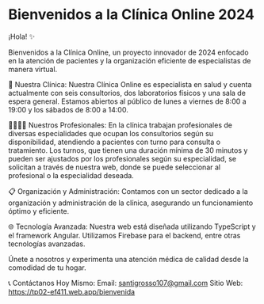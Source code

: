 <h1>Bienvenidos a la Clínica Online 2024</h1>
¡Hola! ✨

Bienvenidos a la Clínica Online, un proyecto innovador de 2024 enfocado en la atención de pacientes y la organización eficiente de especialistas de manera virtual.

🏥 Nuestra Clínica:
Nuestra Clínica Online es especialista en salud y cuenta actualmente con seis consultorios, dos laboratorios físicos y una sala de espera general. Estamos abiertos al público de lunes a viernes de 8:00 a 19:00 y los sábados de 8:00 a 14:00.

👩‍⚕️👨‍⚕️ Nuestros Profesionales:
En la clínica trabajan profesionales de diversas especialidades que ocupan los consultorios según su disponibilidad, atendiendo a pacientes con turno para consulta o tratamiento. Los turnos, que tienen una duración mínima de 30 minutos y pueden ser ajustados por los profesionales según su especialidad, se solicitan a través de nuestra web, donde se puede seleccionar al profesional o la especialidad deseada.

📋 Organización y Administración:
Contamos con un sector dedicado a la organización y administración de la clínica, asegurando un funcionamiento óptimo y eficiente.

🌐 Tecnología Avanzada:
Nuestra web está diseñada utilizando TypeScript y el framework Angular. Utilizamos Firebase para el backend, entre otras tecnologías avanzadas.

Únete a nosotros y experimenta una atención médica de calidad desde la comodidad de tu hogar.

📞 Contáctanos Hoy Mismo:
Email: santigrosso107@gmail.com
Sitio Web: https://tp02-ef411.web.app/bienvenida
